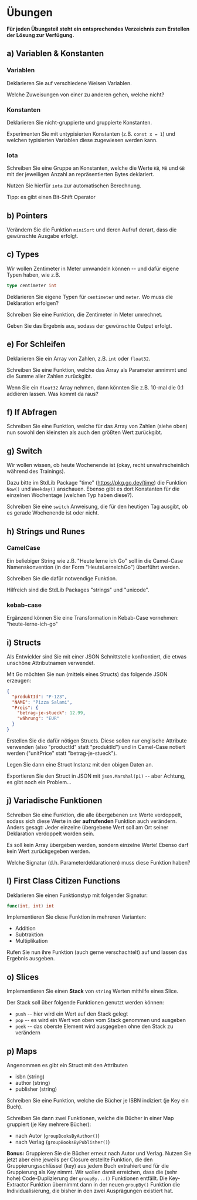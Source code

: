 # Übungen

**Für jeden Übungsteil steht ein entsprechendes Verzeichnis zum Erstellen der Lösung zur Verfügung.**

## a) Variablen & Konstanten

### Variablen

Deklarieren Sie auf verschiedene Weisen Variablen.

Welche Zuweisungen von einer zu anderen gehen, welche nicht?

### Konstanten

Deklarieren Sie nicht-gruppierte und gruppierte Konstanten.

Experimenten Sie mit untypisierten Konstanten (z.B. `const x = 1`) und welchen typisierten Variablen diese zugewiesen
werden kann.

### Iota

Schreiben Sie eine Gruppe an Konstanten, welche die Werte `KB`, `MB` und `GB` mit der jeweiligen Anzahl an
repräsentierten Bytes deklariert.

Nutzen Sie hierfür `iota` zur automatischen Berechnung.

Tipp: es gibt einen Bit-Shift Operator

## b) Pointers

Verändern Sie die Funktion `miniSort` und deren Aufruf derart, dass die gewünschte Ausgabe
erfolgt.

## c) Types

Wir wollen Zentimeter in Meter umwandeln können -- und dafür eigene Typen haben, wie z.B.

````go
type centimeter int
````

Deklarieren Sie eigene Typen für `centimeter` und `meter`. Wo muss die Deklaration erfolgen?

Schreiben Sie eine Funktion, die Zentimeter in Meter umrechnet.

Geben Sie das Ergebnis aus, sodass der gewünschte Output erfolgt.

## e) For Schleifen

Deklarieren Sie ein Array von Zahlen, z.B. `int` oder `float32`.

Schreiben Sie eine Funktion, welche das Array als Parameter annimmt und
die Summe aller Zahlen zurückgibt.

Wenn Sie ein `float32` Array nehmen, dann könnten Sie z.B. 10-mal die 0.1 addieren lassen. Was kommt da raus?

## f) If Abfragen

Schreiben Sie eine Funktion, welche für das Array von Zahlen (siehe oben)
nun sowohl den kleinsten als auch den größten Wert zurückgibt.

## g) Switch

Wir wollen wissen, ob heute Wochenende ist (okay, recht unwahrscheinlich während des Trainings).

Dazu bitte im StdLib Package "time" (https://pkg.go.dev/time) die Funktion `Now()` und `Weekday()` anschauen. Ebenso
gibt es dort Konstanten für die einzelnen Wochentage (welchen Typ haben diese?).

Schreiben Sie eine `switch` Anweisung, die für den heutigen Tag ausgibt, ob es gerade Wochenende ist oder nicht.

## h) Strings und Runes

### CamelCase

Ein beliebiger String wie z.B. "Heute lerne ich Go" soll in die Camel-Case Namenskonvention (in der Form "HeuteLerneIchGo") überführt werden.

Schreiben Sie die dafür notwendige Funktion.

Hilfreich sind die StdLib Packages "strings" und "unicode".

### kebab-case

Ergänzend können Sie eine Transformation in Kebab-Case vornehmen: "heute-lerne-ich-go"

## i) Structs

Als Entwickler sind Sie mit einer JSON Schnittstelle konfrontiert, die etwas unschöne Attributnamen verwendet.

Mit Go möchten Sie nun (mittels eines Structs) das folgende JSON erzeugen:

````json
{
  "produktId": "P-123",
  "NAME": "Pizza Salami",
  "Preis": {
    "betrag-je-stueck": 12.99,
    "währung": "EUR"
  }
}
````

Erstellen Sie die dafür nötigen Structs. Diese sollen nur englische Attribute verwenden
(also "productId" statt "produktId") und in Camel-Case notiert werden ("unitPrice" statt "betrag-je-stueck").

Legen Sie dann eine Struct Instanz mit den obigen Daten an.

Exportieren Sie den Struct in JSON mit `json.Marshal(p1)` -- aber Achtung, es gibt noch ein Problem...

## j) Variadische Funktionen

Schreiben Sie eine Funktion, die alle übergebenen `int` Werte verdoppelt, sodass sich diese Werte in
der **aufrufenden** Funktion auch verändern. Anders gesagt: Jeder einzelne übergebene Wert soll am Ort 
seiner Deklaration verdoppelt worden sein.

Es soll kein Array übergeben werden, sondern einzelne Werte! Ebenso darf kein Wert zurückgegeben werden.

Welche Signatur (d.h. Parameterdeklarationen) muss diese Funktion haben?

## l) First Class Citizen Functions

Deklarieren Sie einen Funktionstyp mit folgender Signatur:

````go
func(int, int) int
````

Implementieren Sie diese Funktion in mehreren Varianten:

* Addition
* Subtraktion
* Multiplikation

Rufen Sie nun ihre Funktion (auch gerne verschachtelt) auf und lassen
das Ergebnis ausgeben.

## o) Slices

Implementieren Sie einen **Stack** von `string` Werten mithilfe eines Slice.

Der Stack soll über folgende Funktionen genutzt werden können:

* `push` -- hier wird ein Wert auf den Stack gelegt
* `pop` -- es wird ein Wert von oben vom Stack genommen und ausgeben
* `peek` -- das oberste Element wird ausgegeben ohne den Stack zu verändern

## p) Maps

Angenommen es gibt ein Struct mit den Attributen

* isbn (string)
* author (string)
* publisher (string)

Schreiben Sie eine Funktion, welche die Bücher je ISBN indiziert (je Key ein Buch).

Schreiben Sie dann zwei Funktionen, welche die Bücher in einer Map gruppiert (je Key mehrere Bücher):

* nach Autor (`groupBooksByAuthor()`)
* nach Verlag (`groupBooksByPublisher()`)

**Bonus:** Gruppieren Sie die Bücher erneut nach Autor und Verlag. Nutzen Sie jetzt aber eine jeweils per Closure
erstellte Funktion, die den Gruppierungsschlüssel (key) aus jedem Buch extrahiert und für die Gruppierung als Key nimmt.
Wir wollen damit erreichen, dass die (sehr hohe) Code-Duplizierung der `groupBy...()` Funktionen entfällt. Die
Key-Extractor Funktion übernimmt dann in der neuen `groupBy()` Funktion die Individualisierung, die bisher in den
zwei Ausprägungen existiert hat.